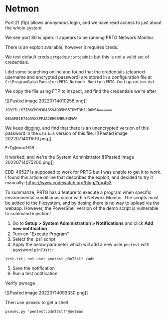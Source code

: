 # Netmon

Port 21 (ftp) allows anonymous login, and we have read access to just about the whole system.

We see port 80 is open. it appears to be running PRTG Network Monitor.

There is an exploit available, however it requires creds.

We test default creds `prtgadmin:prtgadmin` but this is not a valid set of credentials. 

I did some searching online and found that the credentials (cleartext username and encrypted password) are stored in a configuration file at `C:\ProgramData\Paessler\PRTG Network Monitor\PRTG Configuration.dat`

We copy the file using FTP to inspect, and find the credentials we're after

![[Pasted image 20220714010256.png]]

```
JO3Y7LLK7IBKCMDN3DABSVAQO5MR5IDWF3MJLDOWSA======
```

```
OEASMEIE74Q5VXSPFJA2EEGBMEUEXFWW
```

We keep digging, and find that there is an unencrypted version of this password in the `old.bak` version of this file.
![[Pasted image 20220714011510.png]]

```
PrTg@dmin2019
```

It worked, and we're the System Administrator
![[Pasted image 20220714075200.png]]

EDB-46527 is supposed to work for PRTG but I was unable to get it to work. I found this article online that describes the exploit, and decided to try it manually: https://www.codewatch.org/blog/?p=453

To summarize, PRTG has a feature to execute a program when specific environmental conditionas occur within Network Monitor. The scripts must be added to the filesystem, and by desing there is no way to upload via the webapp. However, the PowerShell version of the demo script is vulnerable to command injection!

1. Go to **Setup > System Administration > Notifications** and click **Add new notification**
2. Turn on "Execute Program"
3. Select the .ps1 script
4. Apply the below parameter which will add a new user `pentest` with password `p3nT3st!`:
```
test.txt; net user pentest p3nT3st! /add
```
5. Save the notification
6. Run a test notification

Verify pwnage

![[Pasted image 20220714093330.png]]

Then use psexec to get a shell

```
psexec.py 'pentest:p3nT3st!'@netmon
```



